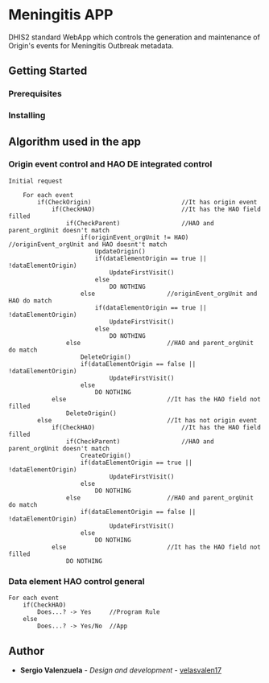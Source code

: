 # Meningitis APP

DHIS2 standard WebApp which controls the generation and maintenance of Origin's events for Meningitis Outbreak metadata.

## Getting Started

### Prerequisites

### Installing

## Algorithm used in the app

### Origin event control and HAO DE integrated control

	Initial request

		For each event
			if(CheckOrigin)							//It has origin event
				if(CheckHAO)						//It has the HAO field filled
					if(CheckParent)					//HAO and parent_orgUnit doesn't match
						if(originEvent_orgUnit != HAO)		//originEvent_orgUnit and HAO doesnt't match
							UpdateOrigin()
							if(dataElementOrigin == true || !dataElementOrigin)
								UpdateFirstVisit()
							else
								DO NOTHING
						else					//originEvent_orgUnit and HAO do match
							if(dataElementOrigin == true || !dataElementOrigin)
								UpdateFirstVisit()
							else
								DO NOTHING
					else						//HAO and parent_orgUnit do match
						DeleteOrigin()
						if(dataElementOrigin == false || !dataElementOrigin)
								UpdateFirstVisit()
						else
							DO NOTHING
				else							//It has the HAO field not filled
					DeleteOrigin()
			else 								//It has not origin event
				if(CheckHAO)  						//It has the HAO field filled
					if(CheckParent) 				//HAO and parent_orgUnit doesn't match
						CreateOrigin()
						if(dataElementOrigin == true || !dataElementOrigin)
								UpdateFirstVisit()
						else
							DO NOTHING
					else 						//HAO and parent_orgUnit do match
						if(dataElementOrigin == false || !dataElementOrigin)
								UpdateFirstVisit()
						else
							DO NOTHING
				else							//It has the HAO field not filled
					DO NOTHING

### Data element HAO control general

	For each event
		if(CheckHAO)
			Does...? -> Yes  	//Program Rule
		else
			Does...? -> Yes/No 	//App

## Author

* **Sergio Valenzuela** - *Design and development* - [velasvalen17](https://github.com/velasvalen17)


